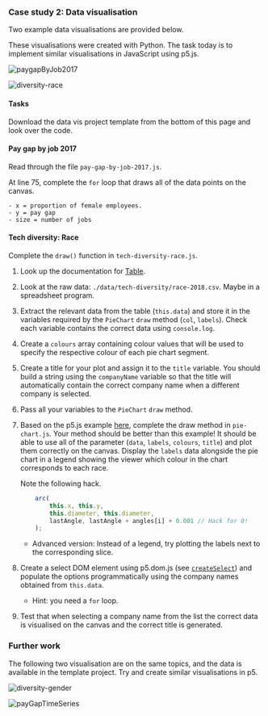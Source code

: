 ### Case study 2: Data visualisation

Two example data visualisations are provided below.

These visualisations were created with Python. The task today is to
implement similar visualisations in JavaScript using p5.js.

![paygapByJob2017](https://www.doc.gold.ac.uk/~jfort010/ip/case-studies/data-vis/figures/pay-gap-by-job-2017.svg)

![diversity-race](https://www.doc.gold.ac.uk/~jfort010/ip/case-studies/data-vis/figures/diversity-race-facebook.svg)

#### Tasks

Download the data vis project template from the bottom of this page
and look over the code.

#### Pay gap by job 2017

Read through the file `pay-gap-by-job-2017.js`.

At line 75, complete the `for` loop that draws all of the data points
on the canvas.

    - x = proportion of female employees.
    - y = pay gap
    - size = number of jobs

#### Tech diversity: Race

Complete the `draw()` function in `tech-diversity-race.js`.

1. Look up the documentation for [Table](https://p5js.org/reference/#/p5.Table).

2. Look at the raw data: `./data/tech-diversity/race-2018.csv`. Maybe
   in a spreadsheet program.

3. Extract the relevant data from the table (`this.data`) and store it
   in the variables required by the `PieChart` `draw` method (`col`,
   `labels`). Check each variable contains the correct data using
   `console.log`.

4. Create a `colours` array containing colour values that will be used
   to specify the respective colour of each pie chart segment.

5. Create a title for your plot and assign it to the `title`
   variable. You should build a string using the `companyName`
   variable so that the title will automatically contain the correct
   company name when a different company is selected.

6. Pass all your variables to the `PieChart` `draw` method.

7. Based on the p5.js example
   [here](https://p5js.org/examples/form-pie-chart.html), complete the
   draw method in `pie-chart.js`. Your method should be better than
   this example! It should be able to use all of the parameter
   (`data`, `labels`, `colours`, `title`) and plot them correctly on
   the canvas. Display the `labels` data alongside the pie chart in a
   legend showing the viewer which colour in the chart corresponds to
   each race.

    Note the following hack.

    ``` js
        arc(
            this.x, this.y,
            this.diameter, this.diameter,
            lastAngle, lastAngle + angles[i] + 0.001 // Hack for 0!
        );
    ```

    - Advanced version: Instead of a legend, try plotting the labels
      next to the corresponding slice.

8. Create a select DOM element using p5.dom.js (see
   [`createSelect`](https://p5js.org/reference/#/p5/createSelect)) and
   populate the options programmatically using the company names
   obtained from `this.data`.
   - Hint: you need a `for` loop.

9. Test that when selecting a company name from the list the correct
   data is visualised on the canvas and the correct title is
   generated.

### Further work

The following two visualisation are on the same topics, and the data
is available in the template project. Try and create similar
visualisations in p5.

![diversity-gender](https://www.doc.gold.ac.uk/~jfort010/ip/case-studies/data-vis/figures/diversity-tech-gender.svg)

![payGapTimeSeries](https://www.doc.gold.ac.uk/~jfort010/ip/case-studies/data-vis/figures/pay-gap-timeseries.svg)
